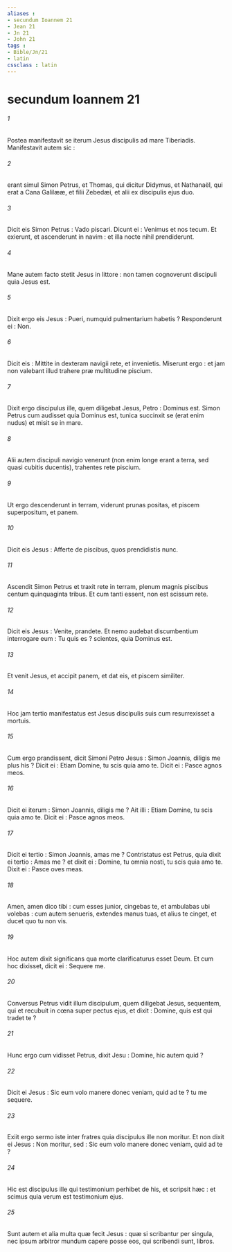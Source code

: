 ```yaml
---
aliases : 
- secundum Ioannem 21
- Jean 21
- Jn 21
- John 21
tags : 
- Bible/Jn/21
- latin
cssclass : latin
---
```


# secundum Ioannem 21

###### 1
Postea manifestavit se iterum Jesus discipulis ad mare Tiberiadis. Manifestavit autem sic :
###### 2
erant simul Simon Petrus, et Thomas, qui dicitur Didymus, et Nathanaël, qui erat a Cana Galilææ, et filii Zebedæi, et alii ex discipulis ejus duo.
###### 3
Dicit eis Simon Petrus : Vado piscari. Dicunt ei : Venimus et nos tecum. Et exierunt, et ascenderunt in navim : et illa nocte nihil prendiderunt.
###### 4
Mane autem facto stetit Jesus in littore : non tamen cognoverunt discipuli quia Jesus est.
###### 5
Dixit ergo eis Jesus : Pueri, numquid pulmentarium habetis ? Responderunt ei : Non.
###### 6
Dicit eis : Mittite in dexteram navigii rete, et invenietis. Miserunt ergo : et jam non valebant illud trahere præ multitudine piscium.
###### 7
Dixit ergo discipulus ille, quem diligebat Jesus, Petro : Dominus est. Simon Petrus cum audisset quia Dominus est, tunica succinxit se (erat enim nudus) et misit se in mare.
###### 8
Alii autem discipuli navigio venerunt (non enim longe erant a terra, sed quasi cubitis ducentis), trahentes rete piscium.
###### 9
Ut ergo descenderunt in terram, viderunt prunas positas, et piscem superpositum, et panem.
###### 10
Dicit eis Jesus : Afferte de piscibus, quos prendidistis nunc.
###### 11
Ascendit Simon Petrus et traxit rete in terram, plenum magnis piscibus centum quinquaginta tribus. Et cum tanti essent, non est scissum rete.
###### 12
Dicit eis Jesus : Venite, prandete. Et nemo audebat discumbentium interrogare eum : Tu quis es ? scientes, quia Dominus est.
###### 13
Et venit Jesus, et accipit panem, et dat eis, et piscem similiter.
###### 14
Hoc jam tertio manifestatus est Jesus discipulis suis cum resurrexisset a mortuis.
###### 15
Cum ergo prandissent, dicit Simoni Petro Jesus : Simon Joannis, diligis me plus his ? Dicit ei : Etiam Domine, tu scis quia amo te. Dicit ei : Pasce agnos meos.
###### 16
Dicit ei iterum : Simon Joannis, diligis me ? Ait illi : Etiam Domine, tu scis quia amo te. Dicit ei : Pasce agnos meos.
###### 17
Dicit ei tertio : Simon Joannis, amas me ? Contristatus est Petrus, quia dixit ei tertio : Amas me ? et dixit ei : Domine, tu omnia nosti, tu scis quia amo te. Dixit ei : Pasce oves meas.
###### 18
Amen, amen dico tibi : cum esses junior, cingebas te, et ambulabas ubi volebas : cum autem senueris, extendes manus tuas, et alius te cinget, et ducet quo tu non vis.
###### 19
Hoc autem dixit significans qua morte clarificaturus esset Deum. Et cum hoc dixisset, dicit ei : Sequere me.
###### 20
Conversus Petrus vidit illum discipulum, quem diligebat Jesus, sequentem, qui et recubuit in cœna super pectus ejus, et dixit : Domine, quis est qui tradet te ?
###### 21
Hunc ergo cum vidisset Petrus, dixit Jesu : Domine, hic autem quid ?
###### 22
Dicit ei Jesus : Sic eum volo manere donec veniam, quid ad te ? tu me sequere.
###### 23
Exiit ergo sermo iste inter fratres quia discipulus ille non moritur. Et non dixit ei Jesus : Non moritur, sed : Sic eum volo manere donec veniam, quid ad te ?
###### 24
Hic est discipulus ille qui testimonium perhibet de his, et scripsit hæc : et scimus quia verum est testimonium ejus.
###### 25
Sunt autem et alia multa quæ fecit Jesus : quæ si scribantur per singula, nec ipsum arbitror mundum capere posse eos, qui scribendi sunt, libros.
